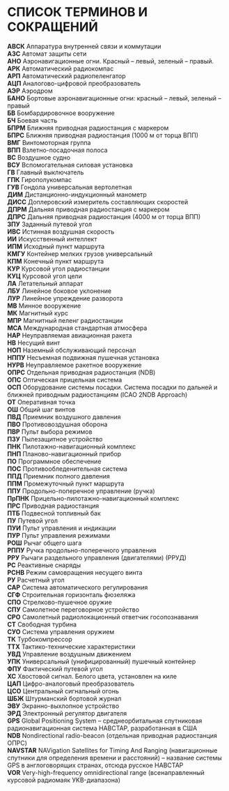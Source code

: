 # СПИСОК ТЕРМИНОВ И СОКРАЩЕНИЙ

**АВСК** Аппаратура внутренней связи и коммутации<br>
**АЗС** Автомат защиты сети<br>
**АНО** Аэронавигационные огни. Красный – левый, зеленый – правый.<br>
**АРК** Автоматический радиокомпас<br>
**АРП** Автоматический радиопеленгатор<br>
**АЦП** Аналогово-цифровой преобразователь<br>
**АЭР** Аэродром<br>
**БАНО** Бортовые аэронавигационные огни: красный – левый, зеленый – правый<br>
**БВ** Бомбардировочное вооружение<br>
**БЧ** Боевая часть<br>
**БПРМ** Ближняя приводная радиостанция с маркером<br>
**БПРС** Ближняя приводная радиостанция (1000 м от торца ВПП)<br>
**ВМГ** Винтомоторная группа<br>
**ВПП** Взлетно-посадочная полоса<br>
**ВС** Воздушное судно<br>
**ВСУ** Вспомогательная силовая установка<br>
**ГВ** Главный выключатель<br>
**ГПК** Гирополукомпас<br>
**ГУВ** Гондола универсальная вертолетная<br>
**ДИМ** Дистанционно-индукционный манометр<br>
**ДИСС** Доплеровский измеритель составляющих скоростей<br>
**ДПРМ** Дальняя приводная радиостанция с маркером<br>
**ДПРС** Дальняя приводная радиостанция (4000 м от торца ВПП)<br>
**ЗПУ** Заданный путевой угол<br>
**ИВС** Истинная воздушная скорость<br>
**ИИ** Искусственный интеллект<br>
**ИПМ** Исходный пункт маршрута<br>
**КМГУ** Контейнер мелких грузов универсальный<br>
**КПМ** Конечный пункт маршрута<br>
**КУР** Курсовой угол радиостанции<br>
**КУЦ** Курсовой угол цели<br>
**ЛА** Летательный аппарат<br>
**ЛБУ** Линейное боковое уклонение<br>
**ЛУР** Линейное упреждение разворота<br>
**МВ** Минное вооружение<br>
**МК** Магнитный курс<br>
**МПР** Магнитный пеленг радиостанции<br>
**МСА** Международная стандартная атмосфера<br>
**НАР** Неуправляемая авиационная ракета<br>
**НВ** Несущий винт<br>
**НОП** Наземный обслуживающий персонал<br>
**НППУ** Несъемная подвижная пушечная установка<br>
**НУРВ** Неуправляемое ракетное вооружение<br>
**ОПРС** Отдельная приводная радиостанция (NDB)<br>
**ОПС** Оптическая прицельная система<br>
**ОСП** Оборудование системы посадки. Система посадки по дальней и ближней приводным радиостанциям (ICAO 2NDB Approach)<br>
**ОТ** Оперативная точка<br>
**ОШ** Общий шаг винтов<br>
**ПВД** Приемник воздушного давления<br>
**ПВО** Противовоздушная оборона<br>
**ПВР** Пульт выбора режимов<br>
**ПЗУ** Пылезащитное устройство<br>
**ПНК** Пилотажно-навигационный комплекс<br>
**ПНП** Планово-навигационный прибор<br>
**ПО** Программное обеспечение<br>
**ПОС** Противообледенительная система<br>
**ППД** Приемник полного давления<br>
**ППМ** Промежуточный пункт маршрута<br>
**ППУ** Продольно-поперечное управление (ручка)<br>
**ПрПНК** Прицельно-пилотажно-навигационный комплекс<br>
**ПРС** Приводная радиостанция<br>
**ПТБ** Подвесной топливный бак<br>
**ПУ** Путевой угол<br>
**ПУИ** Пульт управления и индикации<br>
**ПУР** Пульт управления режимами<br>
**РОШ** Рычаг общего шага<br>
**РППУ** Ручка продольно-поперечного управления<br>
**РРУ** Рычаги раздельного управления (двигателями) (РРУД)<br>
**РС** Реактивные снаряды<br>
**РСНВ** Режим самовращения несущего винта<br>
**РУ** Расчетный угол<br>
**САР** Система автоматического регулирования<br>
**СГФ** Строительная горизонталь фюзеляжа<br>
**СПО** Стрелково-пушечное оружие<br>
**СПУ** Самолетное переговорное устройство<br>
**СРО** Самолетный радиолокационный ответчик госопознавания<br>
**СТ** Свободная турбина<br>
**СУО** Система управления оружием<br>
**ТК** Турбокомпрессор<br>
**ТТХ** Тактико-технические характеристики<br>
**УВД** Управление воздушным движением<br>
**УПК** Универсальный (унифицированный) пушечный контейнер<br>
**ФПУ** Фактический путевой угол<br>
**ХС** Хвостовой сигнал. Белого цвета, установлен на киле<br>
**ЦАП** Цифро-аналоговый преобразователь<br>
**ЦСО** Центральный сигнальный огонь<br>
**ШБЖ** Штурманский бортовой журнал<br>
**ЭВУ** Экранно-выхлопное устройство<br>
**ЭРД** Электронный регулятор двигателя<br>
**GPS** Global Positioning System – среднеорбитальная спутниковая радионавигационная система НАВСТАР, разработанная в США<br>
**NDB** Nondirectional radio-beacon (отдельная приводная радиостанция ОПРС)<br>
**NAVSTAR** NAVigation Satellites for Timing And Ranging (навигационные спутники для определения времени и расстояний) – название системы GPS в англоговорящих странах, отсюда русское НАВСТАР<br>
**VOR** Very-high-frequency omnidirectional range (всенаправленный курсовой радиомаяк УKB-диапазона)<br>

